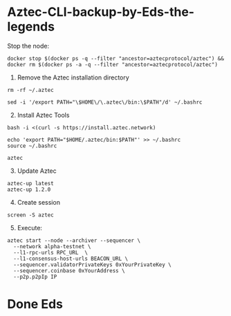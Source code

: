 # Aztec-CLI-backup-by-Eds-the-legends

Stop the node:
```
docker stop $(docker ps -q --filter "ancestor=aztecprotocol/aztec") && docker rm $(docker ps -a -q --filter "ancestor=aztecprotocol/aztec")
```

1. Remove the Aztec installation directory
```
rm -rf ~/.aztec
```
```
sed -i '/export PATH="\$HOME\/\.aztec\/bin:\$PATH"/d' ~/.bashrc
```

2. Install Aztec Tools
```
bash -i <(curl -s https://install.aztec.network)
```
```
echo 'export PATH="$HOME/.aztec/bin:$PATH"' >> ~/.bashrc
source ~/.bashrc
```
```
aztec
```
3. Update Aztec
```
aztec-up latest
aztec-up 1.2.0
```
4. Create session
```
screen -S aztec
```
5. Execute:
```
aztec start --node --archiver --sequencer \
  --network alpha-testnet \
  --l1-rpc-urls RPC_URL  \
  --l1-consensus-host-urls BEACON_URL \
  --sequencer.validatorPrivateKeys 0xYourPrivateKey \
  --sequencer.coinbase 0xYourAddress \
  --p2p.p2pIp IP
```

# Done Eds




